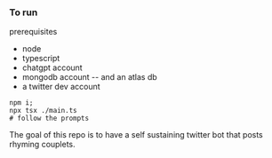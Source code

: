 
### To run

prerequisites
- node
- typescript
- chatgpt account
- mongodb account -- and an atlas db
- a twitter dev account


```linux
npm i;
npx tsx ./main.ts 
# follow the prompts
```

The goal of this repo is to have a self sustaining twitter bot that posts rhyming couplets.
